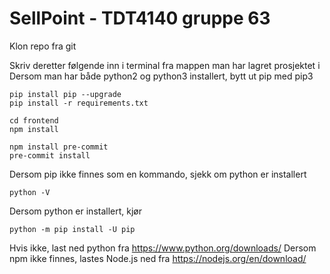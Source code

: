 # SellPoint - TDT4140 gruppe 63

Klon repo fra git

Skriv deretter følgende inn i terminal fra mappen man har lagret prosjektet i
Dersom man har både python2 og python3 installert, bytt ut pip med pip3

```
pip install pip --upgrade
pip install -r requirements.txt

cd frontend
npm install

npm install pre-commit
pre-commit install
```

Dersom pip ikke finnes som en kommando, sjekk om python er installert

```
python -V
```

Dersom python er installert, kjør

```
python -m pip install -U pip
```

Hvis ikke, last ned python fra https://www.python.org/downloads/
Dersom npm ikke finnes, lastes Node.js ned fra https://nodejs.org/en/download/
